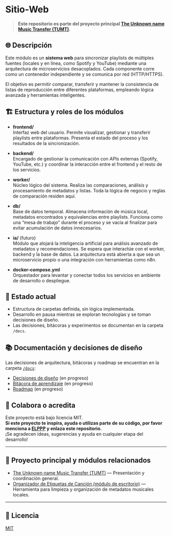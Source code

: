 # Sitio-Web

> **Este repositorio es parte del proyecto principal [The Unknown name Music Transfer (TUMT)](https://github.com/ELPPP/The-Unknown-name-Music-Transfer-TUMT-).**

## 🌐 Descripción

Este módulo es un **sistema web** para sincronizar playlists de múltiples fuentes (locales y en línea, como Spotify y YouTube) mediante una arquitectura de microservicios desacoplados. Cada componente corre como un contenedor independiente y se comunica por red (HTTP/HTTPS).

El objetivo es permitir comparar, transferir y mantener la consistencia de listas de reproducción entre diferentes plataformas, empleando lógica avanzada y herramientas inteligentes.

## 🏗️ Estructura y roles de los módulos

- **frontend/**  
  Interfaz web del usuario. Permite visualizar, gestionar y transferir playlists entre plataformas. Presenta el estado del proceso y los resultados de la sincronización.

- **backend/**  
  Encargado de gestionar la comunicación con APIs externas (Spotify, YouTube, etc.) y coordinar la interacción entre el frontend y el resto de los servicios.

- **worker/**  
  Núcleo lógico del sistema. Realiza las comparaciones, análisis y procesamiento de metadatos y listas. Toda la lógica de negocio y reglas de comparación residen aquí.

- **db/**  
  Base de datos temporal. Almacena información de música local, metadatos encontrados y equivalencias entre playlists. Funciona como una “mesa de trabajo” durante el proceso y se vacía al finalizar para evitar acumulación de datos innecesarios.

- **ia/** (futuro)  
  Módulo que alojará la inteligencia artificial para análisis avanzado de metadatos y recomendaciones. Se espera que interactúe con el worker, backend y la base de datos. La arquitectura está abierta a que sea un microservicio propio o una integración con herramientas como n8n.

- **docker-compose.yml**  
  Orquestador para levantar y conectar todos los servicios en ambiente de desarrollo o despliegue.

## 🚦 Estado actual

- Estructura de carpetas definida, sin lógica implementada.
- Desarrollo en pausa mientras se exploran tecnologías y se toman decisiones de diseño.
- Las decisiones, bitácoras y experimentos se documentan en la carpeta `/docs`.

## 📚 Documentación y decisiones de diseño

Las decisiones de arquitectura, bitácoras y roadmap se encuentran en la carpeta [`/docs`](./docs/):

- [Decisiones de diseño](./docs/decisiones-de-diseno.md) (en progreso)
- [Bitácora de aprendizaje](./docs/bitacora-aprendizaje.md) (en progreso)
- [Roadmap](./docs/roadmap.md) (en progreso)

## 🤝 Colabora o acredita

Este proyecto está bajo licencia MIT.  
**Si este proyecto te inspira, ayuda o utilizas parte de su código, por favor menciona a [ELPPP](https://github.com/ELPPP) y enlaza este repositorio.**  
¡Se agradecen ideas, sugerencias y ayuda en cualquier etapa del desarrollo!

---

## 🔗 Proyecto principal y módulos relacionados

- [The Unknown name Music Transfer (TUMT)](https://github.com/ELPPP/The-Unknown-name-Music-Transfer-TUMT-) — Presentación y coordinación general.
- [Organizador de Etiquetas de Canción (módulo de escritorio)](https://github.com/ELPPP/organizador-de-etiquetas-de-cancion-) — Herramienta para limpieza y organización de metadatos musicales locales.

---

## 📄 Licencia

[MIT](LICENSE)
